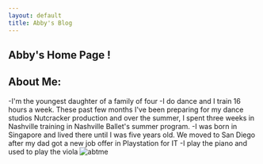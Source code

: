 ```yaml
---
layout: default
title: Abby's Blog
---
```

## Abby's Home Page !
## About Me:
-I'm the youngest daughter of a family of four
-I do dance and I train 16 hours a week. These past few months I've been preparing for my dance studios Nutcracker production and over the summer, I spent three weeks in Nashville training in Nashville Ballet's summer program. 
-I was born in Singapore and lived there until I was five years old. We moved to San Diego after my dad got a new job offer in Playstation for IT
-I play the piano and used to play the viola
![abtme]({{site.baseurl}}/images/AboutMeImageforGithub(1).jpg)